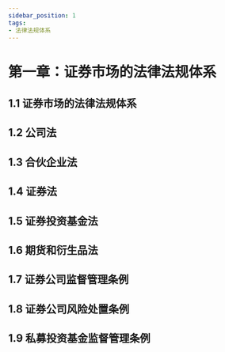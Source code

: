 ```yaml
---
sidebar_position: 1
tags:
- 法律法规体系
---
```



# 第一章：证券市场的法律法规体系

## 1.1 证券市场的法律法规体系

## 1.2 公司法

## 1.3 合伙企业法

## 1.4 证券法

## 1.5 证券投资基金法

## 1.6 期货和衍生品法

## 1.7 证券公司监督管理条例

## 1.8 证券公司风险处置条例

## 1.9 私募投资基金监督管理条例

